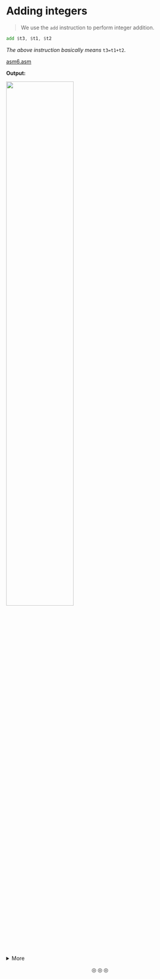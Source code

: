 # Adding integers
> We use the `add` instruction to perform integer addition.

```asm
add $t3, $t1, $t2
```
*The above instruction basically means* `t3=t1+t2`.

[asm6.asm](https://github.com/C0DER11101/MIPS/blob/MIPS/tests/asm6.asm)

**Output:**

<img src="https://user-images.githubusercontent.com/96164229/240891217-10cf5e82-efc7-414b-9ffa-e36d0afd5c4c.png" width="60%" height="60%">

<details>
<summary>More</summary>

<img src="https://user-images.githubusercontent.com/96164229/240891346-07196e4f-9487-425a-ba30-57754aca15b1.png" width="60%" height="60%">

Here we can see that the integers `a` and `b` are stored like array elements(in contiguous manner).

<img src="https://user-images.githubusercontent.com/96164229/240891520-7858b53d-ce55-4502-a28c-17199e380bd1.png" width="60%" height="60%">

We can see that there are some "background" instructions that run for every instruction that were typed.

The register `$1` is actually the register `$at`(_assembler temporary_). `$8` is `$t0`.

Also, we wrote `add` instruction to move the value in `$t2` to `$a0` because `add` is the real MIPS instruction. However, there is a pseudo instruction called `move` that is used to transfer the value of one register to another.

`a($zero)` is actually an explicit way of retrieving the value of `a` from the RAM. If we donot write `($zero)` then it will implicitly retrieve the value from RAM. Same goes for `b($zero)`

</details>

<p align="center">
&#9678; &#9678; &#9678;
</p>

